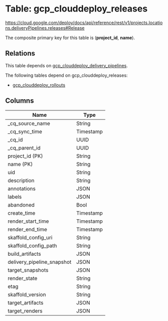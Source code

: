 # Table: gcp_clouddeploy_releases

https://cloud.google.com/deploy/docs/api/reference/rest/v1/projects.locations.deliveryPipelines.releases#Release

The composite primary key for this table is (**project_id**, **name**).

## Relations

This table depends on [gcp_clouddeploy_delivery_pipelines](gcp_clouddeploy_delivery_pipelines).

The following tables depend on gcp_clouddeploy_releases:
  - [gcp_clouddeploy_rollouts](gcp_clouddeploy_rollouts)

## Columns

| Name          | Type          |
| ------------- | ------------- |
|_cq_source_name|String|
|_cq_sync_time|Timestamp|
|_cq_id|UUID|
|_cq_parent_id|UUID|
|project_id (PK)|String|
|name (PK)|String|
|uid|String|
|description|String|
|annotations|JSON|
|labels|JSON|
|abandoned|Bool|
|create_time|Timestamp|
|render_start_time|Timestamp|
|render_end_time|Timestamp|
|skaffold_config_uri|String|
|skaffold_config_path|String|
|build_artifacts|JSON|
|delivery_pipeline_snapshot|JSON|
|target_snapshots|JSON|
|render_state|String|
|etag|String|
|skaffold_version|String|
|target_artifacts|JSON|
|target_renders|JSON|